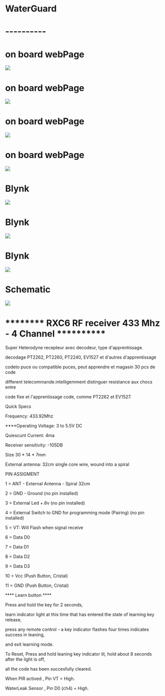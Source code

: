 # WaterGuard
# ----------
# on board webPage
![](Images/1.png)
# on board webPage
![](Images/2.png)
# on board webPage
![](Images/3.png)
# on board webPage
![](Images/4.png)
# Blynk
![](Images/5.png)
# Blynk
![](Images/6.png)
# Blynk
![](Images/7.png)
# Schematic
![](Images/Schematic.png)









# ******** RXC6 RF receiver 433 Mhz - 4 Channel **********
<p>Super Heterodyne recepteur avec decodeur, type d'apprentissage.</p>
<p>decodage PT2262, PT2260, PT2240, EV1527 et d'autres d'apprentissage</p>
<p>codeto puce ou compatible puces, peut apprendre et magasin 30 pcs de code</p>
<p>different telecommande.intelligemment distinguer resistance aux chocs entre</p>
<p>code fixe et l'apprentissage code, comme PT2262 et EV1527.</p>
<p>Quick Specs</p>
<p>Frequency: 433.92Mhz</p>
****Operating Voltage: 3 to 5.5V DC</p>
<p>Quiescunt Current: 4ma</p>
<p>Receiver sensitivity: -105DB</p>
<p>Size 30 * 14 * 7mm</p>
<p>External antenna: 32cm single core wire, wound into a spiral</p>
<p>PIN ASSIGMENT</p>
<p>1 = ANT - External Antenna - Spiral 32cm</p>
<p>2 = GND - Ground (no pin installed)</p>
<p>3 = External Led +.6v (no pin installed)</p>
<p>4 = External Switch to GND for programming mode (Pairing) (no pin installed)</p>
<p>5 = VT: Will Flash when signal receive</p>
<p>6 = Data D0</p>
<p>7 = Data D1</p>
<p>8 = Data D2</p>
<p>9 = Data D3</p>
<p>10 = Vcc (Push Button, Cristal)</p>
<p>11 = GND (Push Button, Cristal)</p>

<p>**** Learn button ****</p>
<p>Press and hold the key for 2 seconds,</p>
<p>learn indicator light at this time that has entered the state of learning key release,</p>
<p>press any remote control - a key indicator flashes four times indicates success in leaning,</p>
<p>and exit learning mode.</p>
<p>To Reset, Press and hold leaning key indicator lit, hold about 8 seconds after the light is off,</p>
<p>all the code has been succesfully cleared.</p>
<p>When PIR actived , Pin VT = High.</p>
<p>WaterLeak Sensor , Pin D0 (ch4) = High.</p>





